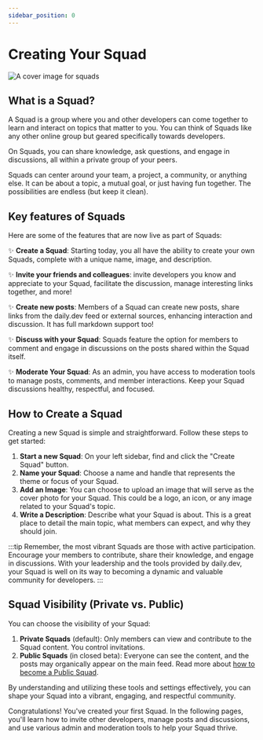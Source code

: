 ```yaml
---
sidebar_position: 0
---
```


# Creating Your Squad

![A cover image for squads](https://daily-now-res.cloudinary.com/image/upload/v1690467943/docs/Update%20July%202023/-_Private_squads_v3_2.png)

## What is a Squad?

A Squad is a group where you and other developers can come together to learn and interact on topics that matter to you. You can think of Squads like any other online group but geared specifically towards developers.

On Squads, you can share knowledge, ask questions, and engage in discussions, all within a private group of your peers.

Squads can center around your team, a project, a community, or anything else. It can be about a topic, a mutual goal, or just having fun together. The possibilities are endless (but keep it clean).

## Key features of Squads

Here are some of the features that are now live as part of Squads:

✨ **Create a Squad**: Starting today, you all have the ability to create your own Squads, complete with a unique name, image, and description.

✨ **Invite your friends and colleagues**: invite developers you know and appreciate to your Squad, facilitate the discussion, manage interesting links together, and more!

✨ **Create new posts**: Members of a Squad can create new posts, share links from the daily.dev feed or external sources, enhancing interaction and discussion. It has full markdown support too!

✨ **Discuss with your Squad**: Squads feature the option for members to comment and engage in discussions on the posts shared within the Squad itself.

✨ **Moderate Your Squad**: As an admin, you have access to moderation tools to manage posts, comments, and member interactions. Keep your Squad discussions healthy, respectful, and focused.

## How to Create a Squad

Creating a new Squad is simple and straightforward. Follow these steps to get started:

1. **Start a new Squad**: On your left sidebar, find and click the "Create Squad" button.
2. **Name your Squad**: Choose a name and handle that represents the theme or focus of your Squad.
3. **Add an Image**: You can choose to upload an image that will serve as the cover photo for your Squad. This could be a logo, an icon, or any image related to your Squad's topic.
4. **Write a Description**: Describe what your Squad is about. This is a great place to detail the main topic, what members can expect, and why they should join.

:::tip
Remember, the most vibrant Squads are those with active participation. Encourage your members to contribute, share their knowledge, and engage in discussions. With your leadership and the tools provided by daily.dev, your Squad is well on its way to becoming a dynamic and valuable community for developers.
:::

## Squad Visibility (Private vs. Public)

You can choose the visibility of your Squad:

1. **Private Squads** (default): Only members can view and contribute to the Squad content. You control invitations.
2. **Public Squads** (in closed beta): Everyone can see the content, and the posts may organically appear on the main feed. Read more about [how to become a Public Squad](/squads/public-squads.md). 

By understanding and utilizing these tools and settings effectively, you can shape your Squad into a vibrant, engaging, and respectful community. 

Congratulations! You've created your first Squad. In the following pages, you'll learn how to invite other developers, 
manage posts and discussions, and use various admin and moderation tools to help your Squad thrive.